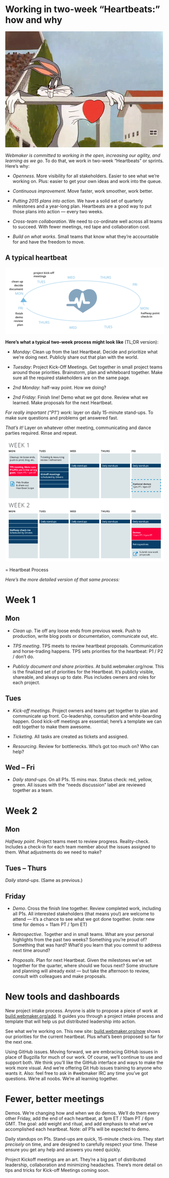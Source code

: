 Working in two-week “Heartbeats:” how and why
============

![silly image](./bugs.gif)

*Webmaker is committed to working in the open, increasing our agility, and learning as we go*. To do that, we work in two-week “Heartbeats” or sprints. Here’s why:

* *Openness*. More visibility for all stakeholders. Easier to see what we’re working on. Plus: easier to get your own ideas and work into the queue.
        
* *Continuous improvement*. Move faster, work smoother, work better. 

* *Putting 2015 plans into action*. We have a solid set of quarterly milestones and a year-long plan. Heartbeats are a good way to put those plans into action — every two weeks.

* *Cross-team collaboration*. We need to co-ordinate well across all teams to succeed. With fewer meetings, red tape and collaboration cost.

* *Build on what works*. Small teams that know what they’re accountable for and have the freedom to move.

A typical heartbeat
-------------------

![heartbeat illustration](./heartbeat.png)

**Here’s what a typical two-week process might look like** (TL;DR version):

* *Monday*: Clean up from the last Heartbeat. Decide and prioritize what we’re doing next. Publicly share out that plan with the world.

* *Tuesday*: Project Kick-Off Meetings. Get together in small project teams around those priorities. Brainstorm, plan and whiteboard together. Make sure all the required stakeholders are on the same page.

* *2nd Monday*: half-way point. How we doing?

* *2nd Friday*: Finish line! Demo what we got done. Review what we learned. Make proposals for the next Heartbeat.

*For really important (“P1″) work*: layer on daily 15-minute stand-ups. To make sure questions and problems get answered fast.

*That’s it!* Layer on whatever other meeting, communicating and dance parties required. Rinse and repeat.

![other heartbeat illustration](./Heartbeat-Process.png)


= Heartbeat Process

*Here’s the more detailed version of that same process:*

Week 1
======

Mon
---

* *Clean up*. Tie off any loose ends from previous week. Push to production, write blog posts or documentation, communicate out, etc.

* *TPS meeting*. TPS meets to review heartbeat proposals. Communication and horse-trading happens. TPS sets priorities for the heartbeat: P1 / P2 / don’t do.

* *Publicly document and share priorities*. At build.webmaker.org/now. This is the finalized set of priorities for the Heartbeat. It’s publicly visible, shareable, and always up to date. Plus includes owners and roles for each project.

Tues
----

* *Kick-off meetings.* Project owners and teams get together to plan and communicate up front. Co-leadership, consultation and white-boarding happen. Good kick-off meetings are essential; here’s a template we can edit together to make them awesome.

* *Ticketing*. All tasks are created as tickets and assigned.

* *Resourcing*. Review for bottlenecks. Who’s got too much on? Who can help?

Wed – Fri
---------

* *Daily stand-ups*. On all P1s. 15 mins max. Status check: red, yellow, green. All issues with the “needs discussion” label are reviewed together as a team.

Week 2
======

Mon
---

*Halfway point*. Project teams meet to review progress. Reality-check. Includes a check-in for each team member about the issues assigned to them. What adjustments do we need to make?

Tues – Thurs
------------

*Daily stand-ups*. (Same as previous.)

Friday
------

* *Demo*. Cross the finish line together. Review completed work, including all P1s. All interested stakeholders (that means you!) are welcome to attend — it’s a chance to see what we got done together. (note: new time for demos = 11am PT / 1pm ET)

* *Retrospective*. Together and in small teams. What are your personal highlights from the past two weeks? Something you’re proud of? Something that was hard? What’d you learn that you commit to address next time around?

* *Proposals*. Plan for next Heartbeat. Given the milestones we’ve set together for the quarter, where should we focus next? Some structure and planning will already exist — but take the afternoon to review, consult with colleagues and make proposals.

New tools and dashboards
=========================

New project intake process. Anyone is able to propose a piece of work at [build.webmaker.org/add](https://build.webmaker.org/add). It guides you through a project intake process and template that will help us put distributed leadership into action.

See what we’re working on. This new site: [build.webmaker.org/now](https://build.webmaker.org/now) shows our priorities for the current heartbeat. Plus what’s been proposed so far for the next one.

Using GitHub issues. Moving forward, we are embracing GitHub issues in place of Bugzilla for much of our work. Of course, we’ll continue to use and support both. We think you’ll like the GitHub interface and ways to make the work more visual. And we’re offering Git Hub issues training to anyone who wants it. Also: feel free to ask in #webmaker IRC any time you’ve got questions. We’re all noobs. We’re all learning together.

Fewer, better meetings
======================

Demos. We’re changing how and when we do demos. We’ll do them every other Friday, add the end of each heartbeat, at 1pm ET / 10am PT / 6pm GMT. The goal: add weight and ritual, and add emphasis to what we’ve accomplished each heartbeat. Note: *all* P1s will be expected to demo.

Daily standups on P1s. Stand-ups are quick, 15-minute check-ins. They start *precisely* on time, and are designed to carefully respect your time. These ensure you get any help and answers you need quickly.

Project Kickoff meetings are an art. They’re a big part of distributed leadership, collaboration and minimizing headaches. There’s more detail on tips and tricks for Kick-off Meetings coming soon.

